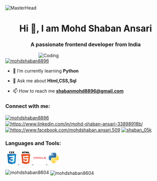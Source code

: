 ![MasterHead](https://camo.githubusercontent.com/5e3babfce4609dcd669a8f2a6d37b47c85486729942c57c5afbfc715f0b5dff7/68747470733a2f2f7777772e6469676974616c736f6c7574696f6e73657276696365732e636f6d2f696d672f73657276696365732f776562253230646576656c6f706d656e742e676966)
<h1 align="center">Hi 👋, I am Mohd Shaban Ansari</h1>
<h3 align="center">A passionate frontend developer from India</h3>
<img align="right" alt="Coding" width="400" src="https://camo.githubusercontent.com/a93031e8b1d874c7d1f76754c67db6530b3087117e7e5ca4dd9c0d903d53efaf/68747470733a2f2f7170682e6366322e71756f726163646e2e6e65742f6d61696e2d71696d672d6661376234626463336232663733653734396535633263363436643461653133">

<p align="left"> <imgsrc="https://komarev.com/ghpvc/?username=mohdshaban8604&label=Profile%20views&color=0e75b6&style=flat" alt="mohdshaban8604" /> </p>

<p align="left"> <a href="https://twitter.com/mohdshaban8896" target="blank"><img src="https://img.shields.io/twitter/follow/mohdshaban8896?logo=twitter&style=for-the-badge" alt="mohdshaban8896" /></a> </p>


- 🔭 I’m currently learning **Python**

- 👯 Ask me about **Html,CSS,Sql**

- 📫 How to reach me **shabanmohd8896@gmail.com**

<h3 align="left">Connect with me:</h3>
<p align="left">
<a href="https://twitter.com/mohdshaban8896" target="blank"><img align="center" src="https://raw.githubusercontent.com/rahuldkjain/github-profile-readme-generator/master/src/images/icons/Social/twitter.svg" alt="mohdshaban8896" height="30" width="40" /></a>
<a href="https://linkedin.com/in/https://www.linkedin.com/in/mohd-shaban-ansari-33898918b/" target="blank"><img align="center" src="https://raw.githubusercontent.com/rahuldkjain/github-profile-readme-generator/master/src/images/icons/Social/linked-in-alt.svg" alt="https://www.linkedin.com/in/mohd-shaban-ansari-33898918b/" height="30" width="40" /></a>
<a href="https://fb.com/https://www.facebook.com/mohdshaban.ansari.509" target="blank"><img align="center" src="https://raw.githubusercontent.com/rahuldkjain/github-profile-readme-generator/master/src/images/icons/Social/facebook.svg" alt="https://www.facebook.com/mohdshaban.ansari.509" height="30" width="40" /></a>
<a href="https://instagram.com/shaban_05k" target="blank"><img align="center" src="https://raw.githubusercontent.com/rahuldkjain/github-profile-readme-generator/master/src/images/icons/Social/instagram.svg" alt="shaban_05k" height="30" width="40" /></a>
</p>

<h3 align="left">Languages and Tools:</h3>
<p align="left"> <a href="https://www.w3schools.com/css/" target="_blank" rel="noreferrer"> <img src="https://raw.githubusercontent.com/devicons/devicon/master/icons/css3/css3-original-wordmark.svg" alt="css3" width="40" height="40"/> </a> <a href="https://www.w3.org/html/" target="_blank" rel="noreferrer"> <img src="https://raw.githubusercontent.com/devicons/devicon/master/icons/html5/html5-original-wordmark.svg" alt="html5" width="40" height="40"/> </a> <a href="https://www.oracle.com/" target="_blank" rel="noreferrer"> <img src="https://raw.githubusercontent.com/devicons/devicon/master/icons/oracle/oracle-original.svg" alt="oracle" width="40" height="40"/> </a> <a href="https://www.python.org" target="_blank" rel="noreferrer"> <img src="https://raw.githubusercontent.com/devicons/devicon/master/icons/python/python-original.svg" alt="python" width="40" height="40"/> </a> </p>

<p><img align="left" src="https://github-readme-stats.vercel.app/api/top-langs?username=mohdshaban8604&show_icons=true&locale=en&layout=compact" alt="mohdshaban8604" /></p>

<p>&nbsp;<img align="center" src="https://github-readme-stats.vercel.app/api?username=mohdshaban8604&show_icons=true&locale=en" alt="mohdshaban8604" /></p>

<p><img align="center" src="https://github-readme-streak-stats.herokuapp.com/?user=mohdshaban8604
